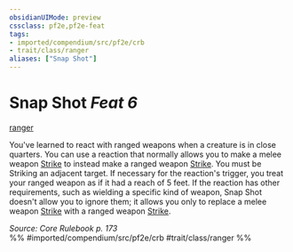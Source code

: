 ```yaml
---
obsidianUIMode: preview
cssclass: pf2e,pf2e-feat
tags:
- imported/compendium/src/pf2e/crb
- trait/class/ranger
aliases: ["Snap Shot"]
---
```

# Snap Shot  *Feat 6*  
[ranger](rules/traits/ranger.md)  


You've learned to react with ranged weapons when a creature is in close quarters. You can use a reaction that normally allows you to make a melee weapon [Strike](strike.md) to instead make a ranged weapon [Strike](strike.md). You must be Striking an adjacent target. If necessary for the reaction's trigger, you treat your ranged weapon as if it had a reach of 5 feet. If the reaction has other requirements, such as wielding a specific kind of weapon, Snap Shot doesn't allow you to ignore them; it allows you only to replace a melee weapon [Strike](strike.md) with a ranged weapon [Strike](strike.md).

*Source: Core Rulebook p. 173*  
%% #imported/compendium/src/pf2e/crb #trait/class/ranger %%
